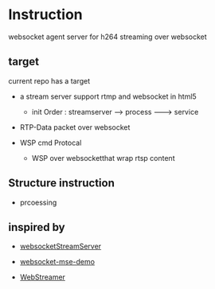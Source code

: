 # Instruction

websocket agent server for h264 streaming over websocket

## target

current repo has a target

+ a stream server support rtmp and websocket in html5

  + init Order : streamserver  --> process  ---> service

+   RTP-Data packet over websocket

+  WSP cmd Protocal

   + WSP  over websocketthat wrap rtsp content

## Structure instruction

+ prcoessing


## inspired by

+ [websocketStreamServer](https://github.com/widefire/websocketStreamServer)

+ [websocket-mse-demo](https://github.com/elsampsa/websocket-mse-demo)

+ [WebStreamer](https://github.com/urbenlegend/WebStreamer)

